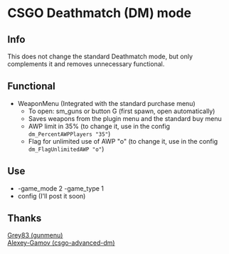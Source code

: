 # CSGO Deathmatch (DM) mode

## Info
This does not change the standard Deathmatch mode, but only complements it and removes unnecessary functional.

## Functional 
- WeaponMenu (Integrated with the standard purchase menu)
    - To open: sm_guns or button G (first spawn, open automatically)
    - Saves weapons from the plugin menu and the standard buy menu
    - AWP limit in 35% (to change it, use in the config `dm_PercentAWPPlayers "35"`)
    - Flag for unlimited use of AWP "o" (to change it, use in the config `dm_FlagUnlimitedAWP "o"`)

## Use
- -game_mode 2 -game_type 1
- config (I'll post it soon)

## Thanks
[Grey83 (gunmenu)](https://github.com/Grey83/SourceMod-plugins/blob/master/SM/scripting/css_gunmenu.sp)  
[Alexey-Gamov (csgo-advanced-dm)](https://github.com/alexey-gamov/csgo-advanced-dm)
